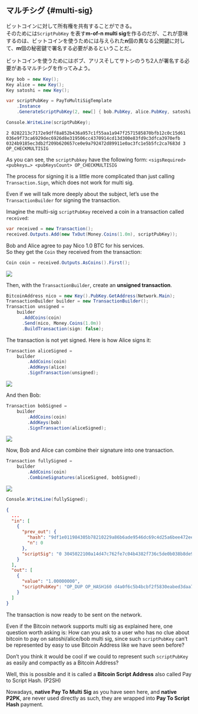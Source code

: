 ## マルチシグ {#multi-sig}

ビットコインに対して所有権を共有することができる。  
そのためには`ScriptPubKey` を表す**m-of-n multi sig**を作るのだが、これが意味するのは、ビットコインを使うためには与えられた**n**個の異なる公開鍵に対して、**m**個の秘密鍵で署名する必要があるということだ。

ビットコインを使うためにはボブ、アリスそしてサトシのうち2人が署名する必要があるマルチシグを作ってみよう。

```cs
Key bob = new Key();
Key alice = new Key();
Key satoshi = new Key();

var scriptPubKey = PayToMultiSigTemplate
    .Instance
    .GenerateScriptPubKey(2, new[] { bob.PubKey, alice.PubKey, satoshi.PubKey });

Console.WriteLine(scriptPubKey);
```

```
2 0282213c7172e9dff8a852b436a957c1f55aa1a947f2571585870bfb12c0c15d61 036e9f73ca6929dec6926d8e319506cc4370914cd13d300e83fd9c3dfca3970efb 0324b9185ec3db2f209b620657ce0e9a792472d89911e0ac3fc1e5b5fc2ca7683d 3 OP_CHECKMULTISIG
```

As you can see, the `scriptPubkey` have the following form: `<sigsRequired> <pubkeys…> <pubKeysCount> OP_CHECKMULTISIG`

The process for signing it is a little more complicated than just calling `Transaction.Sign`, which does not work for multi sig.

Even if we will talk more deeply about the subject, let’s use the `TransactionBuilder` for signing the transaction.

Imagine the multi-sig `scriptPubKey` received a coin in a transaction called `received`:

```cs
var received = new Transaction();
received.Outputs.Add(new TxOut(Money.Coins(1.0m), scriptPubKey));
```

Bob and Alice agree to pay Nico 1.0 BTC for his services.  
So they get the `Coin` they received from the transaction:

```cs
Coin coin = received.Outputs.AsCoins().First();
```

![](../assets/coin.png)

Then, with the `TransactionBuilder`, create an **unsigned transaction**.

```cs
BitcoinAddress nico = new Key().PubKey.GetAddress(Network.Main);
TransactionBuilder builder = new TransactionBuilder();
Transaction unsigned = 
    builder
      .AddCoins(coin)
      .Send(nico, Money.Coins(1.0m))
      .BuildTransaction(sign: false);
```

The transaction is not yet signed. Here is how Alice signs it:

```cs
Transaction aliceSigned =
    builder
        .AddCoins(coin)
        .AddKeys(alice)
        .SignTransaction(unsigned);
```

![](../assets/aliceSigned.png)

And then Bob:

```cs
Transaction bobSigned =
    builder
        .AddCoins(coin)
        .AddKeys(bob)
        .SignTransaction(aliceSigned);
```

![](../assets/bobSigned.png)

Now, Bob and Alice can combine their signature into one transaction.

```cs
Transaction fullySigned =
    builder
        .AddCoins(coin)
        .CombineSignatures(aliceSigned, bobSigned);
```

![](../assets/fullySigned.png)

```cs
Console.WriteLine(fullySigned);
```

```json
{
  ...
  "in": [
    {
      "prev_out": {
        "hash": "9df1e011984305b78210229a86b6ade9546dc69c4d25a6bee472ee7d62ea3c16",
        "n": 0
      },
      "scriptSig": "0 3045022100a14d47c762fe7c04b4382f736c5de0b038b8de92649987bc59bca83ea307b1a202203e38dcc9b0b7f0556a5138fd316cd28639243f05f5ca1afc254b883482ddb91f01 3044022044c9f6818078887587cac126c3c2047b6e5425758e67df64e8d682dfbe373a2902204ae7fda6ada9b7a11c4e362a0389b1bf90abc1f3488fe21041a4f7f14f1d856201"
    }
  ],
  "out": [
    {
      "value": "1.00000000",
      "scriptPubKey": "OP_DUP OP_HASH160 d4a0f6c5b4bcbf2f5830eabed3daa7304fb794d6 OP_EQUALVERIFY OP_CHECKSIG"
    }
  ]
}
```

The transaction is now ready to be sent on the network.

Even if the Bitcoin network supports multi sig as explained here, one question worth asking is: How can you ask to a user who has no clue about bitcoin to pay on satoshi/alice/bob multi sig, since such `scriptPubKey` can’t be represented by easy to use Bitcoin Address like we have seen before?

Don’t you think it would be cool if we could to represent such `scriptPubKey` as easily and compactly as a Bitcoin Address?

Well, this is possible and it is called a **Bitcoin Script Address** also called Pay to Script Hash. \(P2SH\)

Nowadays, **native Pay To Multi Sig** as you have seen here, and **native P2PK**, are never used directly as such, they are wrapped into **Pay To Script Hash** payment.

